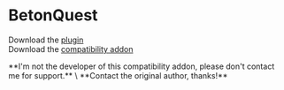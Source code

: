 # BetonQuest

Download the [plugin](https://www.spigotmc.org/resources/betonquest.2117/)\
Download the [compatibility addon](https://www.spigotmc.org/resources/betonquest-itemsadder-addon.90933/)


<Warning>
**I'm not the developer of this compatibility addon, please don't contact me for support.** \
**Contact the original author, thanks!**
</Warning>

